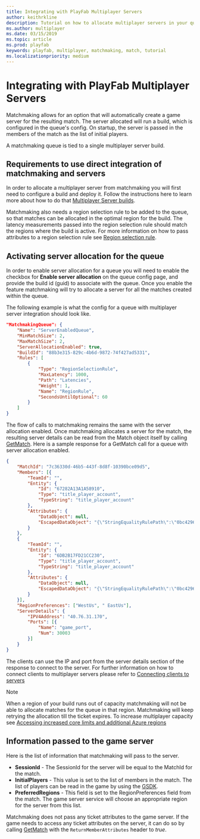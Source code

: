 ```yaml
---
title: Integrating with PlayFab Multiplayer Servers
author: keithrkline
description: Tutorial on how to allocate multiplayer servers in your queue automatically
ms.author: multiplayer
ms.date: 03/15/2019
ms.topic: article
ms.prod: playfab
keywords: playfab, multiplayer, matchmaking, match, tutorial
ms.localizationpriority: medium
---
```


# Integrating with PlayFab Multiplayer Servers

Matchmaking allows for an option that will automatically create a game server
for the resulting match. The server allocated will run a build, which is
configured in the queue's config. On startup, the server is passed in the
members of the match as the list of initial players.

A matchmaking queue is tied to a single multiplayer server build.

## Requirements to use direct integration of matchmaking and servers

In order to allocate a multiplayer server from matchmaking you will first need
to configure a build and deploy it. Follow the instructions here to learn
more about how to do that [Multiplayer Server
builds](../servers/deploying-playfab-multiplayer-server-builds.md).

Matchmaking also needs a region selection rule to be added to the queue, so that
matches can be allocated in the optimal region for the build. The latency
measurements passed into the region selection rule should match the regions where
the build is active. For more information on how to pass attributes to a
region selection rule see [Region selection
rule](ticket-attributes.md#region-selection-rule).

## Activating server allocation for the queue

In order to enable server allocation for a queue you will need to enable the
checkbox for **Enable server allocation** on the queue config page, and provide the
build id (guid) to associate with the queue. Once you enable the feature
matchmaking will try to allocate a server for all the matches created within the
queue.

The following example is what the config for a queue with multiplayer server integration should
look like.

```json
"MatchmakingQueue": {
    "Name": "ServerEnabledQueue",
    "MinMatchSize": 2,
    "MaxMatchSize": 2,
    "ServerAllocationEnabled": true,
    "BuildId": "88b3e315-829c-4b6d-9872-74f427ad5331",
    "Rules": [
        {
            "Type": "RegionSelectionRule",
            "MaxLatency": 1000,
            "Path": "Latencies",
            "Weight": 1,
            "Name": "RegionRule",
            "SecondsUntilOptional": 60
        }
    ]
}
```

The flow of calls to matchmaking remains the same with the server allocation
enabled. Once matchmaking allocates a server for the match, the resulting server
details can be read from the Match object itself by calling
[GetMatch](xref:titleid.playfabapi.com.multiplayer.matchmaking.getmatch). Here
is a sample response for a GetMatch call for a queue with server allocation
enabled.

```json
{
    "MatchId": "7c36330d-46b5-443f-8d8f-10390bce09d5",
    "Members": [{
        "TeamId": "",
        "Entity": {
            "Id": "67282A13A1A58910",
            "Type": "title_player_account",
            "TypeString": "title_player_account"
        },
        "Attributes": {
            "DataObject": null,
            "EscapedDataObject": "{\"StringEqualityRulePath\":\"0bc42969-76b1-4dcb-871d-d6e19cee741b\"}"
        }
    },
    {
        "TeamId": "",
        "Entity": {
            "Id": "6DB2B17FD21CC230",
            "Type": "title_player_account",
            "TypeString": "title_player_account"
        },
        "Attributes": {
            "DataObject": null,
            "EscapedDataObject": "{\"StringEqualityRulePath\":\"0bc42969-76b1-4dcb-871d-d6e19cee741b\"}"
        }
    }],
    "RegionPreferences": ["WestUs", " EastUs"],
    "ServerDetails": {
        "IPV4Address": "40.76.31.170",
        "Ports": [{
            "Name": "game_port",
            "Num": 30003
        }]
    }
}
```

The clients can use the IP and port from the server details section of the
response to connect to the server. For further information on how to connect
clients to multiplayer servers please refer to [Connecting clients to
servers](../servers/connecting-clients-to-game-servers.md)

> [!NOTE]
> When a region of your build runs out of capacity matchmaking will not be able to allocate matches for the queue in that region. Matchmaking will keep retrying the allocation till the ticket expires. To increase multiplayer capacity see [Accessing increased core limits and additional Azure regions](../servers/identifying-and-increasing-core-limits.md)

## Information passed to the game server

Here is the list of information that matchmaking will pass to the server.

- **SessionId** - The SessionId for the server will be equal to the MatchId for the
  match.
- **InitialPlayers** - This value is set to the list of members in the match. The
  list of players can be read in the game by using the
  [GSDK](../servers/integrating-game-servers-with-gsdk.md).
- **PreferredRegions** - This field is set to the RegionPreferences field from the
  match. The game server service will choose an appropriate region for the
  server from this list.

Matchmaking does not pass any ticket attributes to the game server. If the game
needs to access any ticket attributes on the server, it can do so by calling
[GetMatch](xref:titleid.playfabapi.com.multiplayer.matchmaking.getmatch) with
the `ReturnMemberAttributes` header to *true*.